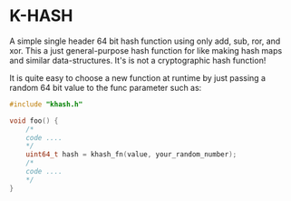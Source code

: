 # K-HASH
A simple single header 64 bit hash function using only add, sub, ror, and xor. This a just general-purpose hash function for like making hash maps and similar data-structures. It's is not a cryptographic hash function!

It is quite easy to choose a new function at runtime by just passing a random 64 bit value to the func parameter such as:
```C
#include "khash.h"

void foo() {
    /*
    code ....
    */
    uint64_t hash = khash_fn(value, your_random_number);
    /*
    code ....
    */
}

```
